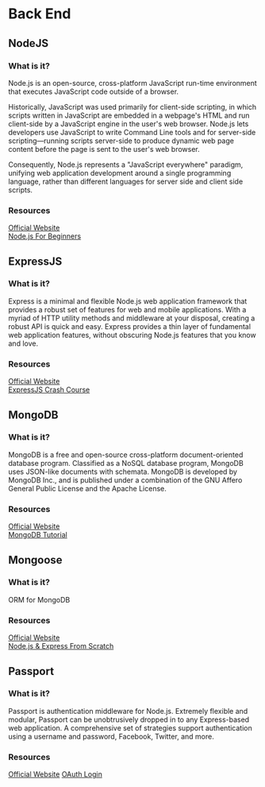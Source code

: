 # Back End

## NodeJS

### What is it?

Node.js is an open-source, cross-platform JavaScript run-time environment that executes JavaScript code outside of a browser.

Historically, JavaScript was used primarily for client-side scripting, in which scripts written in JavaScript are embedded in a webpage's HTML and run client-side by a JavaScript engine in the user's web browser. Node.js lets developers use JavaScript to write Command Line tools and for server-side scripting—running scripts server-side to produce dynamic web page content before the page is sent to the user's web browser.

Consequently, Node.js represents a "JavaScript everywhere" paradigm, unifying web application development around a single programming language, rather than different languages for server side and client side scripts.

### Resources

[Official Website](https://nodejs.org/en/) <br>
[Node.js For Beginners](https://www.youtube.com/watch?v=U8XF6AFGqlc&t=628s)

## ExpressJS

### What is it?

Express is a minimal and flexible Node.js web application framework that provides a robust set of features for web and mobile applications. With a myriad of HTTP utility methods and middleware at your disposal, creating a robust API is quick and easy. Express provides a thin layer of fundamental web application features, without obscuring Node.js features that you know and love.

### Resources

[Official Website](https://expressjs.com/) <br>
[ExpressJS Crash Course](https://www.youtube.com/watch?v=gnsO8-xJ8rs)

## MongoDB

### What is it?

MongoDB is a free and open-source cross-platform document-oriented database program. Classified as a NoSQL database program, MongoDB uses JSON-like documents with schemata. MongoDB is developed by MongoDB Inc., and is published under a combination of the GNU Affero General Public License and the Apache License.

### Resources

[Official Website](https://www.mongodb.com/) <br>
[MongoDB Tutorial](https://www.youtube.com/watch?v=9OPP_1eAENg&list=PL4cUxeGkcC9jpvoYriLI0bY8DOgWZfi6u)

## Mongoose

### What is it?

ORM for MongoDB

### Resources

[Official Website](https://mongoosejs.com/) <br>
[Node.js & Express From Scratch](https://www.youtube.com/watch?v=k_0ZzvHbNBQ)

## Passport

### What is it?

Passport is authentication middleware for Node.js. Extremely flexible and modular, Passport can be unobtrusively dropped in to any Express-based web application. A comprehensive set of strategies support authentication using a username and password, Facebook, Twitter, and more.

### Resources

[Official Website](http://www.passportjs.org/)
[OAuth Login](https://www.youtube.com/watch?v=sakQbeRjgwg&list=PL4cUxeGkcC9jdm7QX143aMLAqyM-jTZ2x)

